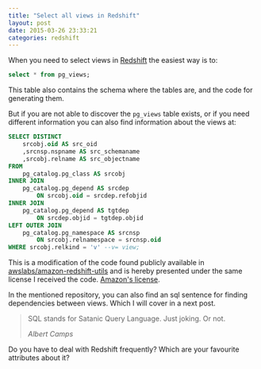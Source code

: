 ```yaml
---
title: "Select all views in Redshift"
layout: post
date: 2015-03-26 23:33:21
categories: redshift
---
```


When you need to select views in [Redshift][rs] the easiest way is to:

```sql
select * from pg_views;
```

This table also contains the schema where the tables are, and the code for generating them.

But if you are not able to discover the `pg_views` table exists, or if you need different information you can also find information about the views at:

```sql
SELECT DISTINCT 
    srcobj.oid AS src_oid
    ,srcnsp.nspname AS src_schemaname
    ,srcobj.relname AS src_objectname
FROM
    pg_catalog.pg_class AS srcobj
INNER JOIN
    pg_catalog.pg_depend AS srcdep
        ON srcobj.oid = srcdep.refobjid
INNER JOIN
    pg_catalog.pg_depend AS tgtdep
        ON srcdep.objid = tgtdep.objid
LEFT OUTER JOIN
    pg_catalog.pg_namespace AS srcnsp
        ON srcobj.relnamespace = srcnsp.oid
WHERE srcobj.relkind = 'v' --v= view;
```

This is a modification of the code found publicly available in [awslabs/amazon-redshift-utils][repo] and is hereby presented under the same license I received the code. [Amazon's license][license].

In the mentioned repository, you can also find an sql sentence for finding dependencies between views. Which I will cover in a next post.

<blockquote>
<p> SQL stands for Satanic Query Language. Just joking. Or not.</p>
<footer><cite>Albert Camps</cite></footer>
</blockquote>

Do you have to deal with Redshift frequently? Which are your favourite attributes about it?

[license]: http://aws.amazon.com/asl/
[repo]: https://github.com/awslabs/amazon-redshift-utils
[rs]: http://aws.amazon.com/redshift/
